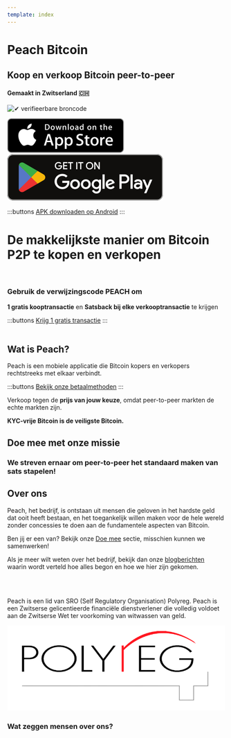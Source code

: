 ```yaml
---
template: index
---
```

<!--[teaser]-->
# Peach Bitcoin
## Koop en verkoop Bitcoin <span>peer-to-peer</span>
#### Gemaakt in Zwitserland 🇨🇭


<div class="inner-wrap">

![✔ verifieerbare broncode](/img/phones.png)

<div>
  <div class="md:flex items-end">
    <a href="https://testflight.apple.com/join/wfSPFEWG"><img class="h-180px md:h-90px" src="/img/home/download-on-the-app-store.svg" alt="Downloaden in de App Store"></a>
    <a class="md:ml-4" href="https://play.google.com/store/apps/details?id=com.peachbitcoin.peach.mainnet"><img class="h-180px md:h-90px" src="/img/home/get-it-on-google-play.svg" alt="Downloaden op Google Play"></a>
  </div>

  :::buttons
  [APK downloaden op Android](/nl/apk/)
  :::

</div>

</div>

<!--[top]-->
# De makkelijkste manier om Bitcoin P2P te kopen en verkopen
<br>

### Gebruik de verwijzingscode PEACH om

**1 gratis kooptransactie** en **Satsback bij elke verkooptransactie** te krijgen

:::buttons
[Krijg 1 gratis transactie](https://peachbitcoin.com/referral/?code=PEACH)
:::
<br><br>
## Wat is Peach?

Peach is een mobiele applicatie die Bitcoin kopers en verkopers rechtstreeks met elkaar verbindt.

:::buttons
[Bekijk onze betaalmethoden](/nl/how-it-works/#available-payment-methods)
:::

Verkoop tegen de **prijs van jouw keuze**, omdat peer-to-peer markten de echte markten zijn.

**KYC-vrije Bitcoin is de veiligste Bitcoin.**

<!--[mission]-->
## Doe mee met onze missie

### We streven ernaar om peer-to-peer het standaard maken van sats stapelen!

<!--[about]-->
## Over ons

Peach, het bedrijf, is ontstaan uit mensen die geloven in het hardste geld dat ooit heeft bestaan, en het toegankelijk willen maken voor de hele wereld zonder concessies te doen aan de fundamentele aspecten van Bitcoin.

Ben jij er een van? Bekijk onze [Doe mee](/nl/join-us/) sectie, misschien kunnen we samenwerken!

Als je meer wilt weten over het bedrijf, bekijk dan onze [blogberichten](/blog/) waarin wordt verteld hoe alles begon en hoe we hier zijn gekomen.

<br><br>

Peach is een lid van SRO (Self Regulatory Organisation) Polyreg. Peach is een Zwitserse gelicentieerde financiële dienstverlener die volledig voldoet aan de Zwitserse Wet ter voorkoming van witwassen van geld.

![](/img/home/polyreg.png)


### Wat zeggen mensen over ons?
<br>
<div id="ap-widget-container" class="ap-widget-container" prod_code="peach" show ="top" bg_color="#FFFFFF" review_bg_color = "#FFFFFF" text_color = "#000000"></div>
